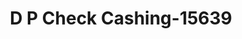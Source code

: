---
f_zip-code: 75119
f_state-code: TX
title: D P Check Cashing-15639
f_phone: 972-875-1501
f_city-only: Ennis
f_address: 800 East Ennis Avenue Suite A Ennis
f_location-unique-id: '15639'
slug: d-p-check-cashing-15639
updated-on: '2024-05-30T13:46:58.046Z'
created-on: '2024-05-30T13:36:59.803Z'
published-on: '2024-05-30T13:54:32.469Z'
f_city-state: cms/city/ennis-tx.md
f_company: cms/company/d-p-check-cashing.md
f_state: cms/state/texas.md
layout: '[payday-loan].html'
tags: payday-loan
---